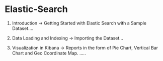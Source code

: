 # Elastic-Search

1) Introduction -> Getting Started with Elastic Search with a Sample Dataset....

2) Data Loading and Indexing -> Importing the Dataset...

3) Visualization in Kibana -> Reports in the form of Pie Chart, Vertical Bar Chart and Geo Coordinate Map.
.....
